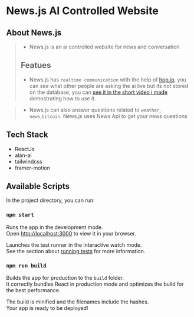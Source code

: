 # News.js AI Controlled Website


## About News.js
> - News.js is an ai controlled website for news and conversation
> ## Featues
> - News.js has `realtime communication` with the help of [hop.io](https://www.hop.io), you can see what other people are asking the ai live but its not stored on the database, you can [see it in the short video i made](https://www.veed.io/view/c5190597-a69a-4317-8685-ee0298944826?sharingWidget=true) demostrating how to use it.

> - News.js can also answer questions related to `weather`, `news`,`bitcoin`. News.js uses News Api to get your news questions

## Tech Stack
- ReactJs
- alan-ai
- tailwindcss
- framer-motion

## Available Scripts

In the project directory, you can run:

### `npm start`

Runs the app in the development mode.\
Open [http://localhost:3000](http://localhost:3000) to view it in your browser.

Launches the test runner in the interactive watch mode.\
See the section about [running tests](https://facebook.github.io/create-react-app/docs/running-tests) for more information.

### `npm run build`

Builds the app for production to the `build` folder.\
It correctly bundles React in production mode and optimizes the build for the best performance.

The build is minified and the filenames include the hashes.\
Your app is ready to be deployed!
